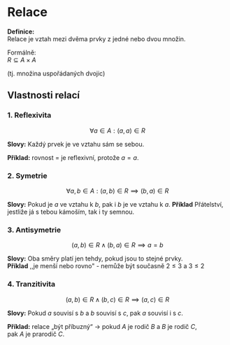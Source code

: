 # Relace

**Definice:**  
Relace je vztah mezi dvěma prvky z jedné nebo dvou množin.

Formálně:  
$R \subseteq A \times A$  

(tj. množina uspořádaných dvojic)

## Vlastnosti relací

### 1. Reflexivita

$$
\forall a \in A : (a,a) \in R
$$

**Slovy:** Každý prvek je ve vztahu sám se sebou.  

**Příklad:** rovnost $=$ je reflexivní, protože $a = a$.

### 2. Symetrie

$$
\forall a,b \in A : (a,b) \in R \implies (b,a) \in R
$$

**Slovy:** Pokud je $a$ ve vztahu k $b$, pak i $b$ je ve vztahu k $a$.
**Příklad** Přátelství, jestliže já s tebou kámoším, tak i ty semnou.

### 3. Antisymetrie

$$
(a,b) \in R \land (b,a) \in R \implies a = b
$$

**Slovy:** Oba směry platí jen tehdy, pokud jsou to stejné prvky.  
**Příklad** ,,je menší nebo rovno" - nemůže být současně $2 \leq 3$ a $3 \leq 2$

### 4. Tranzitivita

$$
(a,b) \in R \land (b,c) \in R \implies (a,c) \in R
$$

**Slovy:** Pokud $a$ souvisí s $b$ a $b$ souvisí s $c$, pak $a$ souvisí i s $c$.

**Příklad:** relace „být příbuzný“ → pokud $A$ je rodič $B$ a $B$ je rodič $C$,  
pak $A$ je prarodič $C$.
